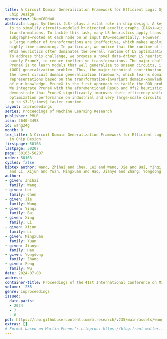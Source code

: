 ```yaml
---
title: A Circuit Domain Generalization Framework for Efficient Logic Synthesis in
  Chip Design
openreview: 1KemC8DNa0
abstract: Logic Synthesis (LS) plays a vital role in chip design. A key task in LS
  is to simplify circuits—modeled by directed acyclic graphs (DAGs)—with functionality-equivalent
  transformations. To tackle this task, many LS heuristics apply transformations to
  subgraphs—rooted at each node on an input DAG—sequentially. However, we found that
  a large number of transformations are ineffective, which makes applying these heuristics
  highly time-consuming. In particular, we notice that the runtime of the Resub and
  Mfs2 heuristics often dominates the overall runtime of LS optimization processes.
  To address this challenge, we propose a novel data-driven LS heuristic paradigm,
  namely PruneX, to reduce ineffective transformations. The major challenge of developing
  PruneX is to learn models that well generalize to unseen circuits, i.e., the out-of-distribution
  (OOD) generalization problem. Thus, the major technical contribution of PruneX is
  the novel circuit domain generalization framework, which learns domain-invariant
  representations based on the transformation-invariant domain-knowledge. To the best
  of our knowledge, PruneX is the first approach to tackle the OOD problem in LS heuristics.
  We integrate PruneX with the aforementioned Resub and Mfs2 heuristics. Experiments
  demonstrate that PruneX significantly improves their efficiency while keeping comparable
  optimization performance on industrial and very large-scale circuits, achieving
  up to $3.1\times$ faster runtime.
layout: inproceedings
series: Proceedings of Machine Learning Research
publisher: PMLR
issn: 2640-3498
id: wang24g
month: 0
tex_title: A Circuit Domain Generalization Framework for Efficient Logic Synthesis
  in Chip Design
firstpage: 50163
lastpage: 50207
page: 50163-50207
order: 50163
cycles: false
bibtex_author: Wang, Zhihai and Chen, Lei and Wang, Jie and Bai, Yinqi and Li, Xing
  and Li, Xijun and Yuan, Mingxuan and Hao, Jianye and Zhang, Yongdong and Wu, Feng
author:
- given: Zhihai
  family: Wang
- given: Lei
  family: Chen
- given: Jie
  family: Wang
- given: Yinqi
  family: Bai
- given: Xing
  family: Li
- given: Xijun
  family: Li
- given: Mingxuan
  family: Yuan
- given: Jianye
  family: Hao
- given: Yongdong
  family: Zhang
- given: Feng
  family: Wu
date: 2024-07-08
address:
container-title: Proceedings of the 41st International Conference on Machine Learning
volume: '235'
genre: inproceedings
issued:
  date-parts:
  - 2024
  - 7
  - 8
pdf: https://raw.githubusercontent.com/mlresearch/v235/main/assets/wang24g/wang24g.pdf
extras: []
# Format based on Martin Fenner's citeproc: https://blog.front-matter.io/posts/citeproc-yaml-for-bibliographies/
---
```

